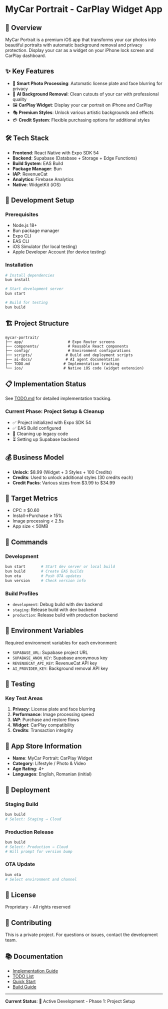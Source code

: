 # MyCar Portrait - CarPlay Widget App

## 🚗 Overview
MyCar Portrait is a premium iOS app that transforms your car photos into beautiful portraits with automatic background removal and privacy protection. Display your car as a widget on your iPhone lock screen and CarPlay dashboard.

## ✨ Key Features
- 📸 **Smart Photo Processing**: Automatic license plate and face blurring for privacy
- 🎨 **AI Background Removal**: Clean cutouts of your car with professional quality
- 🖼️ **CarPlay Widget**: Display your car portrait on iPhone and CarPlay
- 🎭 **Premium Styles**: Unlock various artistic backgrounds and effects
- 💳 **Credit System**: Flexible purchasing options for additional styles

## 🛠️ Tech Stack
- **Frontend**: React Native with Expo SDK 54
- **Backend**: Supabase (Database + Storage + Edge Functions)
- **Build System**: EAS Build
- **Package Manager**: Bun
- **IAP**: RevenueCat
- **Analytics**: Firebase Analytics
- **Native**: WidgetKit (iOS)

## 📱 Development Setup

### Prerequisites
- Node.js 18+
- Bun package manager
- Expo CLI
- EAS CLI
- iOS Simulator (for local testing)
- Apple Developer Account (for device testing)

### Installation
```bash
# Install dependencies
bun install

# Start development server
bun start

# Build for testing
bun build
```

## 🏗️ Project Structure
```
mycar-portrait/
├── app/                    # Expo Router screens
├── components/             # Reusable React components
├── config/                 # Environment configurations
├── scripts/               # Build and deployment scripts
├── ai-docs/               # AI agent documentation
├── TODO.md               # Implementation tracking
└── ios/                  # Native iOS code (widget extension)
```

## 📋 Implementation Status

See [TODO.md](./TODO.md) for detailed implementation tracking.

### Current Phase: Project Setup & Cleanup
- ✅ Project initialized with Expo SDK 54
- ✅ EAS Build configured
- 🚧 Cleaning up legacy code
- ⏳ Setting up Supabase backend

## 💰 Business Model
- **Unlock**: $8.99 (Widget + 3 Styles + 100 Credits)
- **Credits**: Used to unlock additional styles (30 credits each)
- **Credit Packs**: Various sizes from $3.99 to $34.99

## 🎯 Target Metrics
- CPC ≤ $0.60
- Install→Purchase ≥ 15%
- Image processing < 2.5s
- App size < 50MB

## 📝 Commands

### Development
```bash
bun start       # Start dev server or local build
bun build       # Create EAS builds
bun ota         # Push OTA updates
bun version     # Check version info
```

### Build Profiles
- `development`: Debug build with dev backend
- `staging`: Release build with dev backend
- `production`: Release build with production backend

## 🔐 Environment Variables

Required environment variables for each environment:
- `SUPABASE_URL`: Supabase project URL
- `SUPABASE_ANON_KEY`: Supabase anonymous key
- `REVENUECAT_API_KEY`: RevenueCat API key
- `AI_PROVIDER_KEY`: Background removal API key

## 🧪 Testing

### Key Test Areas
1. **Privacy**: License plate and face blurring
2. **Performance**: Image processing speed
3. **IAP**: Purchase and restore flows
4. **Widget**: CarPlay compatibility
5. **Credits**: Transaction integrity

## 📱 App Store Information

- **Name**: MyCar Portrait: CarPlay Widget
- **Category**: Lifestyle / Photo & Video
- **Age Rating**: 4+
- **Languages**: English, Romanian (initial)

## 🚀 Deployment

### Staging Build
```bash
bun build
# Select: Staging → Cloud
```

### Production Release
```bash
bun build
# Select: Production → Cloud
# Will prompt for version bump
```

### OTA Update
```bash
bun ota
# Select environment and channel
```

## 📄 License

Proprietary - All rights reserved

## 🤝 Contributing

This is a private project. For questions or issues, contact the development team.

## 📚 Documentation

- [Implementation Guide](./ai-docs/agents.md)
- [TODO List](./TODO.md)
- [Quick Start](./ai-docs/QUICK_START.md)
- [Build Guide](./ai-docs/GUIDE.md)

---

**Current Status**: 🚧 Active Development - Phase 1: Project Setup